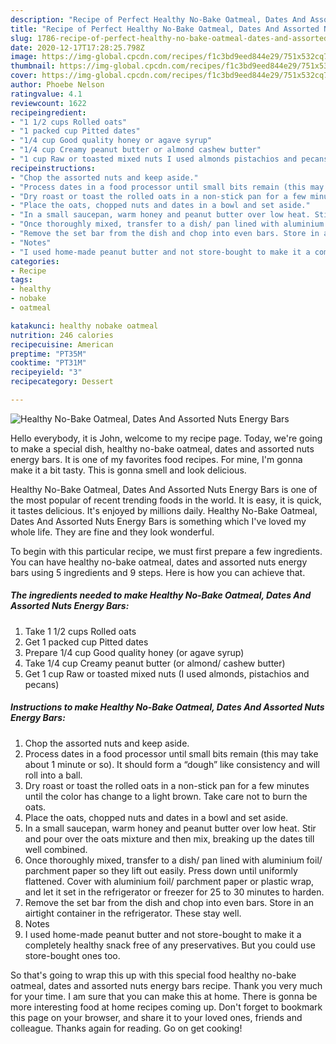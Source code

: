 ```yaml
---
description: "Recipe of Perfect Healthy No-Bake Oatmeal, Dates And Assorted Nuts Energy Bars"
title: "Recipe of Perfect Healthy No-Bake Oatmeal, Dates And Assorted Nuts Energy Bars"
slug: 1786-recipe-of-perfect-healthy-no-bake-oatmeal-dates-and-assorted-nuts-energy-bars
date: 2020-12-17T17:28:25.798Z
image: https://img-global.cpcdn.com/recipes/f1c3bd9eed844e29/751x532cq70/healthy-no-bake-oatmeal-dates-and-assorted-nuts-energy-bars-recipe-main-photo.jpg
thumbnail: https://img-global.cpcdn.com/recipes/f1c3bd9eed844e29/751x532cq70/healthy-no-bake-oatmeal-dates-and-assorted-nuts-energy-bars-recipe-main-photo.jpg
cover: https://img-global.cpcdn.com/recipes/f1c3bd9eed844e29/751x532cq70/healthy-no-bake-oatmeal-dates-and-assorted-nuts-energy-bars-recipe-main-photo.jpg
author: Phoebe Nelson
ratingvalue: 4.1
reviewcount: 1622
recipeingredient:
- "1 1/2 cups Rolled oats"
- "1 packed cup Pitted dates"
- "1/4 cup Good quality honey or agave syrup"
- "1/4 cup Creamy peanut butter or almond cashew butter"
- "1 cup Raw or toasted mixed nuts I used almonds pistachios and pecans"
recipeinstructions:
- "Chop the assorted nuts and keep aside."
- "Process dates in a food processor until small bits remain (this may take about 1 minute or so). It should form a “dough” like consistency and will roll into a ball."
- "Dry roast or toast the rolled oats in a non-stick pan for a few minutes until the color has change to a light brown. Take care not to burn the oats."
- "Place the oats, chopped nuts and dates in a bowl and set aside."
- "In a small saucepan, warm honey and peanut butter over low heat. Stir and pour over the oats mixture and then mix, breaking up the dates till well combined."
- "Once thoroughly mixed, transfer to a dish/ pan lined with aluminium foil/ parchment paper so they lift out easily. Press down until uniformly flattened. Cover with aluminium foil/ parchment paper or plastic wrap, and let it set in the refrigerator or freezer for 25 to 30 minutes to harden."
- "Remove the set bar from the dish and chop into even bars. Store in an airtight container in the refrigerator. These stay well."
- "Notes"
- "I used home-made peanut butter and not store-bought to make it a completely healthy snack free of any preservatives. But you could use store-bought ones too."
categories:
- Recipe
tags:
- healthy
- nobake
- oatmeal

katakunci: healthy nobake oatmeal 
nutrition: 246 calories
recipecuisine: American
preptime: "PT35M"
cooktime: "PT31M"
recipeyield: "3"
recipecategory: Dessert

---
```



![Healthy No-Bake Oatmeal, Dates And Assorted Nuts Energy Bars](https://img-global.cpcdn.com/recipes/f1c3bd9eed844e29/751x532cq70/healthy-no-bake-oatmeal-dates-and-assorted-nuts-energy-bars-recipe-main-photo.jpg)

Hello everybody, it is John, welcome to my recipe page. Today, we're going to make a special dish, healthy no-bake oatmeal, dates and assorted nuts energy bars. It is one of my favorites food recipes. For mine, I'm gonna make it a bit tasty. This is gonna smell and look delicious.

Healthy No-Bake Oatmeal, Dates And Assorted Nuts Energy Bars is one of the most popular of recent trending foods in the world. It is easy, it is quick, it tastes delicious. It's enjoyed by millions daily. Healthy No-Bake Oatmeal, Dates And Assorted Nuts Energy Bars is something which I've loved my whole life. They are fine and they look wonderful.




To begin with this particular recipe, we must first prepare a few ingredients. You can have healthy no-bake oatmeal, dates and assorted nuts energy bars using 5 ingredients and 9 steps. Here is how you can achieve that.

<!--inarticleads1-->

##### The ingredients needed to make Healthy No-Bake Oatmeal, Dates And Assorted Nuts Energy Bars:

1. Take 1 1/2 cups Rolled oats
1. Get 1 packed cup Pitted dates
1. Prepare 1/4 cup Good quality honey (or agave syrup)
1. Take 1/4 cup Creamy peanut butter (or almond/ cashew butter)
1. Get 1 cup Raw or toasted mixed nuts (I used almonds, pistachios and pecans)




<!--inarticleads2-->

##### Instructions to make Healthy No-Bake Oatmeal, Dates And Assorted Nuts Energy Bars:

1. Chop the assorted nuts and keep aside.
1. Process dates in a food processor until small bits remain (this may take about 1 minute or so). It should form a “dough” like consistency and will roll into a ball.
1. Dry roast or toast the rolled oats in a non-stick pan for a few minutes until the color has change to a light brown. Take care not to burn the oats.
1. Place the oats, chopped nuts and dates in a bowl and set aside.
1. In a small saucepan, warm honey and peanut butter over low heat. Stir and pour over the oats mixture and then mix, breaking up the dates till well combined.
1. Once thoroughly mixed, transfer to a dish/ pan lined with aluminium foil/ parchment paper so they lift out easily. Press down until uniformly flattened. Cover with aluminium foil/ parchment paper or plastic wrap, and let it set in the refrigerator or freezer for 25 to 30 minutes to harden.
1. Remove the set bar from the dish and chop into even bars. Store in an airtight container in the refrigerator. These stay well.
1. Notes
1. I used home-made peanut butter and not store-bought to make it a completely healthy snack free of any preservatives. But you could use store-bought ones too.




So that's going to wrap this up with this special food healthy no-bake oatmeal, dates and assorted nuts energy bars recipe. Thank you very much for your time. I am sure that you can make this at home. There is gonna be more interesting food at home recipes coming up. Don't forget to bookmark this page on your browser, and share it to your loved ones, friends and colleague. Thanks again for reading. Go on get cooking!
